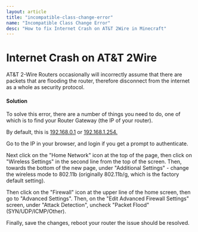 ```yaml
---
layout: article
title: "incompatible-class-change-error"
name: "Incompatible Class Change Error"
desc: "How to fix Internet Crash on AT&T 2Wire in Minecraft"
---
```

# Internet Crash on AT&T 2Wire
AT&T 2-Wire Routers occasionally will incorrectly assume that there are packets that are flooding the router, therefore disconnect from the internet as a whole as security protocol.

#### Solution
To solve this error, there are a number of things you need to do, one of which is to find your Router Gateway (the IP of your router).

By default, this is [192.168.0.1](http://192.168.0.1) or [192.168.1.254.](http://192.168.1.254)

Go to the IP in your browser, and login if you get a prompt to authenticate.

Next click on the "Home Network" icon at the top of the page, then click on "Wireless Settings" in the second line from the top of the screen. Then, towards the bottom of the new page, under "Additional Settings" - change the wireless mode to 802.11b (originally 802.11b/g, which is the factory default setting).

Then click on the "Firewall" icon at the upper line of the home screen, then go to "Advanced Settings". Then, on the "Edit Advanced Firewall Settings" screen, under "Attack Detection", uncheck "Packet Flood" (SYN/UDP/ICMP/Other).

Finally, save the changes, reboot your router the issue should be resolved.


